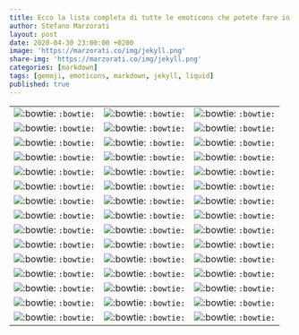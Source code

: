 ```yaml
---
title: Ecco la lista completa di tutte le emoticons che potete fare in Markdown
author: Stefano Marzorati
layout: post
date: 2020-04-30 23:00:00 +0200
image: 'https://marzorati.co/img/jekyll.png'
share-img: 'https://marzorati.co/img/jekyll.png'
categories: [markdown]
tags: [gemoji, emoticons, markdown, jekyll, liquid]
published: true
---
```

<center>
<table>
<tbody>
<tr>
<td style="text-align: center;"><img title=":bowtie:" alt=":bowtie:" src="https://github.githubassets.com/images/icons/emoji/bowtie.png"> <code>:bowtie:</code></td>
<td style="text-align: center;"><img title=":bowtie:" alt=":bowtie:" src="https://github.githubassets.com/images/icons/emoji/bowtie.png"> <code>:bowtie:</code></td>
<td style="text-align: center;"><img title=":bowtie:" alt=":bowtie:" src="https://github.githubassets.com/images/icons/emoji/bowtie.png"> <code>:bowtie:</code></td>
</tr>
<tr>
<td style="text-align: center;"><img title=":bowtie:" alt=":bowtie:" src="https://github.githubassets.com/images/icons/emoji/bowtie.png"> <code>:bowtie:</code></td>
<td style="text-align: center;"><img title=":bowtie:" alt=":bowtie:" src="https://github.githubassets.com/images/icons/emoji/bowtie.png"> <code>:bowtie:</code></td>
<td style="text-align: center;"><img title=":bowtie:" alt=":bowtie:" src="https://github.githubassets.com/images/icons/emoji/bowtie.png"> <code>:bowtie:</code></td>
</tr>
<tr>
<td style="text-align: center;"><img title=":bowtie:" alt=":bowtie:" src="https://github.githubassets.com/images/icons/emoji/bowtie.png"> <code>:bowtie:</code></td>
<td style="text-align: center;"><img title=":bowtie:" alt=":bowtie:" src="https://github.githubassets.com/images/icons/emoji/bowtie.png"> <code>:bowtie:</code></td>
<td style="text-align: center;"><img title=":bowtie:" alt=":bowtie:" src="https://github.githubassets.com/images/icons/emoji/bowtie.png"> <code>:bowtie:</code></td>
</tr>
<tr>
<td style="text-align: center;"><img title=":bowtie:" alt=":bowtie:" src="https://github.githubassets.com/images/icons/emoji/bowtie.png"> <code>:bowtie:</code></td>
<td style="text-align: center;"><img title=":bowtie:" alt=":bowtie:" src="https://github.githubassets.com/images/icons/emoji/bowtie.png"> <code>:bowtie:</code></td>
<td style="text-align: center;"><img title=":bowtie:" alt=":bowtie:" src="https://github.githubassets.com/images/icons/emoji/bowtie.png"> <code>:bowtie:</code></td>
</tr>
<tr>
<td style="text-align: center;"><img title=":bowtie:" alt=":bowtie:" src="https://github.githubassets.com/images/icons/emoji/bowtie.png"> <code>:bowtie:</code></td>
<td style="text-align: center;"><img title=":bowtie:" alt=":bowtie:" src="https://github.githubassets.com/images/icons/emoji/bowtie.png"> <code>:bowtie:</code></td>
<td style="text-align: center;"><img title=":bowtie:" alt=":bowtie:" src="https://github.githubassets.com/images/icons/emoji/bowtie.png"> <code>:bowtie:</code></td>
</tr>
<tr>
<td style="text-align: center;"><img title=":bowtie:" alt=":bowtie:" src="https://github.githubassets.com/images/icons/emoji/bowtie.png"> <code>:bowtie:</code></td>
<td style="text-align: center;"><img title=":bowtie:" alt=":bowtie:" src="https://github.githubassets.com/images/icons/emoji/bowtie.png"> <code>:bowtie:</code></td>
<td style="text-align: center;"><img title=":bowtie:" alt=":bowtie:" src="https://github.githubassets.com/images/icons/emoji/bowtie.png"> <code>:bowtie:</code></td>
</tr>
<tr>
<td style="text-align: center;"><img title=":bowtie:" alt=":bowtie:" src="https://github.githubassets.com/images/icons/emoji/bowtie.png"> <code>:bowtie:</code></td>
<td style="text-align: center;"><img title=":bowtie:" alt=":bowtie:" src="https://github.githubassets.com/images/icons/emoji/bowtie.png"> <code>:bowtie:</code></td>
<td style="text-align: center;"><img title=":bowtie:" alt=":bowtie:" src="https://github.githubassets.com/images/icons/emoji/bowtie.png"> <code>:bowtie:</code></td>
</tr>
<tr>
<td style="text-align: center;"><img title=":bowtie:" alt=":bowtie:" src="https://github.githubassets.com/images/icons/emoji/bowtie.png"> <code>:bowtie:</code></td>
<td style="text-align: center;"><img title=":bowtie:" alt=":bowtie:" src="https://github.githubassets.com/images/icons/emoji/bowtie.png"> <code>:bowtie:</code></td>
<td style="text-align: center;"><img title=":bowtie:" alt=":bowtie:" src="https://github.githubassets.com/images/icons/emoji/bowtie.png"> <code>:bowtie:</code></td>
</tr>
<tr>
<td style="text-align: center;"><img title=":bowtie:" alt=":bowtie:" src="https://github.githubassets.com/images/icons/emoji/bowtie.png"> <code>:bowtie:</code></td>
<td style="text-align: center;"><img title=":bowtie:" alt=":bowtie:" src="https://github.githubassets.com/images/icons/emoji/bowtie.png"> <code>:bowtie:</code></td>
<td style="text-align: center;"><img title=":bowtie:" alt=":bowtie:" src="https://github.githubassets.com/images/icons/emoji/bowtie.png"> <code>:bowtie:</code></td>
</tr>
<tr>
<td style="text-align: center;"><img title=":bowtie:" alt=":bowtie:" src="https://github.githubassets.com/images/icons/emoji/bowtie.png"> <code>:bowtie:</code></td>
<td style="text-align: center;"><img title=":bowtie:" alt=":bowtie:" src="https://github.githubassets.com/images/icons/emoji/bowtie.png"> <code>:bowtie:</code></td>
<td style="text-align: center;"><img title=":bowtie:" alt=":bowtie:" src="https://github.githubassets.com/images/icons/emoji/bowtie.png"> <code>:bowtie:</code></td>
</tr>
<tr>
<td style="text-align: center;"><img title=":bowtie:" alt=":bowtie:" src="https://github.githubassets.com/images/icons/emoji/bowtie.png"> <code>:bowtie:</code></td>
<td style="text-align: center;"><img title=":bowtie:" alt=":bowtie:" src="https://github.githubassets.com/images/icons/emoji/bowtie.png"> <code>:bowtie:</code></td>
<td style="text-align: center;"><img title=":bowtie:" alt=":bowtie:" src="https://github.githubassets.com/images/icons/emoji/bowtie.png"> <code>:bowtie:</code></td>
</tr>
<tr>
<td style="text-align: center;"><img title=":bowtie:" alt=":bowtie:" src="https://github.githubassets.com/images/icons/emoji/bowtie.png"> <code>:bowtie:</code></td>
<td style="text-align: center;"><img title=":bowtie:" alt=":bowtie:" src="https://github.githubassets.com/images/icons/emoji/bowtie.png"> <code>:bowtie:</code></td>
<td style="text-align: center;"><img title=":bowtie:" alt=":bowtie:" src="https://github.githubassets.com/images/icons/emoji/bowtie.png"> <code>:bowtie:</code></td>
</tr>
<tr>
<td style="text-align: center;"><img title=":bowtie:" alt=":bowtie:" src="https://github.githubassets.com/images/icons/emoji/bowtie.png"> <code>:bowtie:</code></td>
<td style="text-align: center;"><img title=":bowtie:" alt=":bowtie:" src="https://github.githubassets.com/images/icons/emoji/bowtie.png"> <code>:bowtie:</code></td>
<td style="text-align: center;"><img title=":bowtie:" alt=":bowtie:" src="https://github.githubassets.com/images/icons/emoji/bowtie.png"> <code>:bowtie:</code></td>
</tr>
<tr>
<td style="text-align: center;"><img title=":bowtie:" alt=":bowtie:" src="https://github.githubassets.com/images/icons/emoji/bowtie.png"> <code>:bowtie:</code></td>
<td style="text-align: center;"><img title=":bowtie:" alt=":bowtie:" src="https://github.githubassets.com/images/icons/emoji/bowtie.png"> <code>:bowtie:</code></td>
<td style="text-align: center;"><img title=":bowtie:" alt=":bowtie:" src="https://github.githubassets.com/images/icons/emoji/bowtie.png"> <code>:bowtie:</code></td>
</tr>
<tr>
<td style="text-align: center;"><img title=":bowtie:" alt=":bowtie:" src="https://github.githubassets.com/images/icons/emoji/bowtie.png"> <code>:bowtie:</code></td>
<td style="text-align: center;"><img title=":bowtie:" alt=":bowtie:" src="https://github.githubassets.com/images/icons/emoji/bowtie.png"> <code>:bowtie:</code></td>
<td style="text-align: center;"><img title=":bowtie:" alt=":bowtie:" src="https://github.githubassets.com/images/icons/emoji/bowtie.png"> <code>:bowtie:</code></td>
</tr>
</tbody>
</table>
</center>



